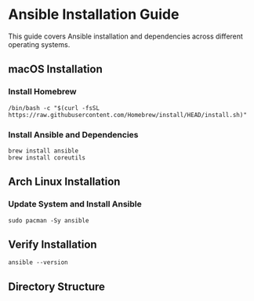 # Ansible Installation Guide

This guide covers Ansible installation and dependencies across different operating systems.

## macOS Installation

### Install Homebrew

```shell
/bin/bash -c "$(curl -fsSL https://raw.githubusercontent.com/Homebrew/install/HEAD/install.sh)"
```

### Install Ansible and Dependencies
```shell
brew install ansible
brew install coreutils
```

## Arch Linux Installation

### Update System and Install Ansible

```shell
sudo pacman -Sy ansible
```

## Verify Installation

```shell
ansible --version
```

## Directory Structure

